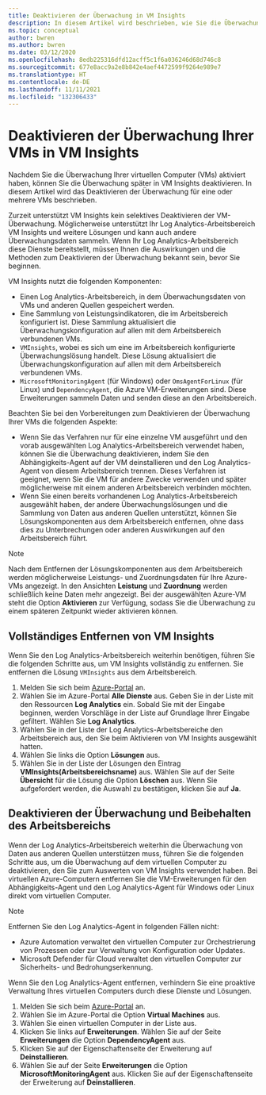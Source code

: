 ```yaml
---
title: Deaktivieren der Überwachung in VM Insights
description: In diesem Artikel wird beschrieben, wie Sie die Überwachung Ihrer virtuellen Computer in VM Insights beenden können.
ms.topic: conceptual
author: bwren
ms.author: bwren
ms.date: 03/12/2020
ms.openlocfilehash: 8edb225316dfd12acff5c1f6a036246d68d746c8
ms.sourcegitcommit: 677e8acc9a2e8b842e4aef4472599f9264e989e7
ms.translationtype: HT
ms.contentlocale: de-DE
ms.lasthandoff: 11/11/2021
ms.locfileid: "132306433"
---
```

# <a name="disable-monitoring-of-your-vms-in-vm-insights"></a>Deaktivieren der Überwachung Ihrer VMs in VM Insights

Nachdem Sie die Überwachung Ihrer virtuellen Computer (VMs) aktiviert haben, können Sie die Überwachung später in VM Insights deaktivieren. In diesem Artikel wird das Deaktivieren der Überwachung für eine oder mehrere VMs beschrieben.  

Zurzeit unterstützt VM Insights kein selektives Deaktivieren der VM-Überwachung. Möglicherweise unterstützt Ihr Log Analytics-Arbeitsbereich VM Insights und weitere Lösungen und kann auch andere Überwachungsdaten sammeln. Wenn Ihr Log Analytics-Arbeitsbereich diese Dienste bereitstellt, müssen Ihnen die Auswirkungen und die Methoden zum Deaktivieren der Überwachung bekannt sein, bevor Sie beginnen.

VM Insights nutzt die folgenden Komponenten:

* Einen Log Analytics-Arbeitsbereich, in dem Überwachungsdaten von VMs und anderen Quellen gespeichert werden.
* Eine Sammlung von Leistungsindikatoren, die im Arbeitsbereich konfiguriert ist. Diese Sammlung aktualisiert die Überwachungskonfiguration auf allen mit dem Arbeitsbereich verbundenen VMs.
* `VMInsights`, wobei es sich um eine im Arbeitsbereich konfigurierte Überwachungslösung handelt. Diese Lösung aktualisiert die Überwachungskonfiguration auf allen mit dem Arbeitsbereich verbundenen VMs.
* `MicrosoftMonitoringAgent` (für Windows) oder `OmsAgentForLinux` (für Linux) und `DependencyAgent`, die Azure VM-Erweiterungen sind. Diese Erweiterungen sammeln Daten und senden diese an den Arbeitsbereich.

Beachten Sie bei den Vorbereitungen zum Deaktivieren der Überwachung Ihrer VMs die folgenden Aspekte:

* Wenn Sie das Verfahren nur für eine einzelne VM ausgeführt und den vorab ausgewählten Log Analytics-Arbeitsbereich verwendet haben, können Sie die Überwachung deaktivieren, indem Sie den Abhängigkeits-Agent auf der VM deinstallieren und den Log Analytics-Agent von diesem Arbeitsbereich trennen. Dieses Verfahren ist geeignet, wenn Sie die VM für andere Zwecke verwenden und später möglicherweise mit einem anderen Arbeitsbereich verbinden möchten.
* Wenn Sie einen bereits vorhandenen Log Analytics-Arbeitsbereich ausgewählt haben, der andere Überwachungslösungen und die Sammlung von Daten aus anderen Quellen unterstützt, können Sie Lösungskomponenten aus dem Arbeitsbereich entfernen, ohne dass dies zu Unterbrechungen oder anderen Auswirkungen auf den Arbeitsbereich führt.  

>[!NOTE]
> Nach dem Entfernen der Lösungskomponenten aus dem Arbeitsbereich werden möglicherweise Leistungs- und Zuordnungsdaten für Ihre Azure-VMs angezeigt. In den Ansichten **Leistung** und **Zuordnung** werden schließlich keine Daten mehr angezeigt. Bei der ausgewählten Azure-VM steht die Option **Aktivieren** zur Verfügung, sodass Sie die Überwachung zu einem späteren Zeitpunkt wieder aktivieren können.  

## <a name="remove-vm-insights-completely"></a>Vollständiges Entfernen von VM Insights

Wenn Sie den Log Analytics-Arbeitsbereich weiterhin benötigen, führen Sie die folgenden Schritte aus, um VM Insights vollständig zu entfernen. Sie entfernen die Lösung `VMInsights` aus dem Arbeitsbereich.  

1. Melden Sie sich beim [Azure-Portal](https://portal.azure.com) an.
2. Wählen Sie im Azure-Portal **Alle Dienste** aus. Geben Sie in der Liste mit den Ressourcen **Log Analytics** ein. Sobald Sie mit der Eingabe beginnen, werden Vorschläge in der Liste auf Grundlage Ihrer Eingabe gefiltert. Wählen Sie **Log Analytics**.
3. Wählen Sie in der Liste der Log Analytics-Arbeitsbereiche den Arbeitsbereich aus, den Sie beim Aktivieren von VM Insights ausgewählt hatten.
4. Wählen Sie links die Option **Lösungen** aus.  
5. Wählen Sie in der Liste der Lösungen den Eintrag **VMInsights(Arbeitsbereichsname)** aus. Wählen Sie auf der Seite **Übersicht** für die Lösung die Option **Löschen** aus. Wenn Sie aufgefordert werden, die Auswahl zu bestätigen, klicken Sie auf **Ja**.

## <a name="disable-monitoring-and-keep-the-workspace"></a>Deaktivieren der Überwachung und Beibehalten des Arbeitsbereichs  

Wenn der Log Analytics-Arbeitsbereich weiterhin die Überwachung von Daten aus anderen Quellen unterstützen muss, führen Sie die folgenden Schritte aus, um die Überwachung auf dem virtuellen Computer zu deaktivieren, den Sie zum Auswerten von VM Insights verwendet haben. Bei virtuellen Azure-Computern entfernen Sie die VM-Erweiterungen für den Abhängigkeits-Agent und den Log Analytics-Agent für Windows oder Linux direkt vom virtuellen Computer. 

>[!NOTE]
>Entfernen Sie den Log Analytics-Agent in folgenden Fällen nicht: 
>
> * Azure Automation verwaltet den virtuellen Computer zur Orchestrierung von Prozessen oder zur Verwaltung von Konfiguration oder Updates. 
> * Microsoft Defender für Cloud verwaltet den virtuellen Computer zur Sicherheits- und Bedrohungserkennung. 
>
> Wenn Sie den Log Analytics-Agent entfernen, verhindern Sie eine proaktive Verwaltung Ihres virtuellen Computers durch diese Dienste und Lösungen. 

1. Melden Sie sich beim [Azure-Portal](https://portal.azure.com) an. 
2. Wählen Sie im Azure-Portal die Option **Virtual Machines** aus. 
3. Wählen Sie einen virtuellen Computer in der Liste aus. 
4. Klicken Sie links auf **Erweiterungen**. Wählen Sie auf der Seite **Erweiterungen** die Option **DependencyAgent** aus.
5. Klicken Sie auf der Eigenschaftenseite der Erweiterung auf **Deinstallieren**.
6. Wählen Sie auf der Seite **Erweiterungen** die Option **MicrosoftMonitoringAgent** aus. Klicken Sie auf der Eigenschaftenseite der Erweiterung auf **Deinstallieren**.  
